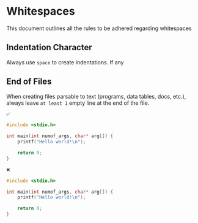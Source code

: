 # Whitespaces
This document outlines all the rules to be adhered regarding whitespaces

## Indentation Character
Always use `space` to create indentations. If any 

## End of Files
When creating files parsable to text (programs, data tables, docs, etc.),
always leave `at least 1` empty line at the end of the file.

```c
✅

#include <stdio.h>

int main(int numof_args, char* arg[]) {
    printf("Hello world!\n");

    return 0;
}

```

```c
❌

#include <stdio.h>

int main(int numof_args, char* arg[]) {
    printf("Hello world!\n");

    return 0;
}
```